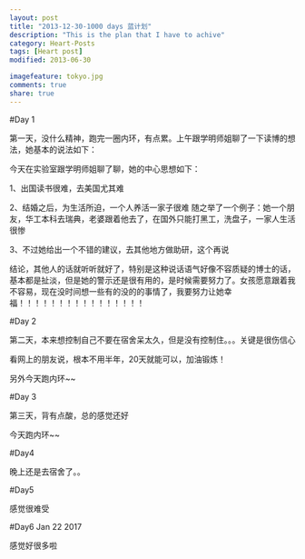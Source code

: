 ```yaml
---
layout: post
title: "2013-12-30-1000 days 蓝计划"
description: "This is the plan that I have to achive"
category: Heart-Posts
tags: [Heart post]
modified: 2013-06-30

imagefeature: tokyo.jpg
comments: true
share: true
---
```


#Day 1

第一天，没什么精神，跑完一圈内环，有点累。上午跟学明师姐聊了一下读博的想法，她基本的说法如下：

今天在实验室跟学明师姐聊了聊，她的中心思想如下：

1、出国读书很难，去美国尤其难

2、结婚之后，为生活所迫，一个人养活一家子很难
随之举了一个例子：她一个朋友，华工本科去瑞典，老婆跟着他去了，在国外只能打黑工，洗盘子，一家人生活很惨

3、不过她给出一个不错的建议，去其他地方做助研，这个再说

结论，其他人的话就听听就好了，特别是这种说话语气好像不容质疑的博士的话，基本都是扯淡，但是她的警示还是很有用的，是时候需要努力了。女孩愿意跟着我不容易，现在没时间想一些有的没的的事情了，我要努力让她幸福！！！！！！！！！！！！！！！！

#Day 2

第二天，本来想控制自己不要在宿舍呆太久，但是没有控制住。。。关键是很伤信心

看网上的朋友说，根本不用半年，20天就能可以，加油锻炼！

另外今天跑内环~~

#Day 3

第三天，背有点酸，总的感觉还好

今天跑内环~~

#Day4

晚上还是去宿舍了。。

#Day5

感觉很难受

#Day6 Jan 22 2017

感觉好很多啦
